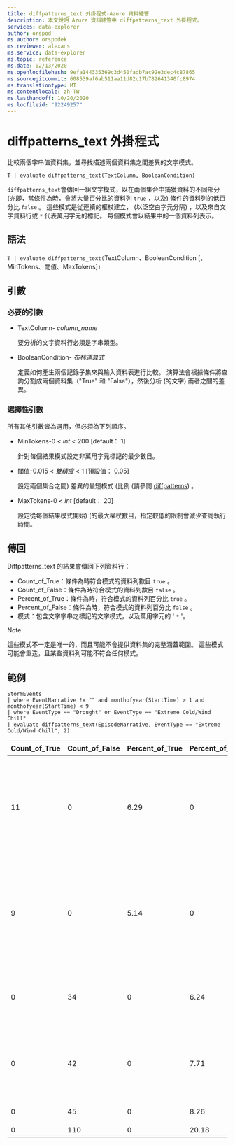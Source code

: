 ```yaml
---
title: diffpatterns_text 外掛程式-Azure 資料總管
description: 本文說明 Azure 資料總管中 diffpatterns_text 外掛程式。
services: data-explorer
author: orspod
ms.author: orspodek
ms.reviewer: alexans
ms.service: data-explorer
ms.topic: reference
ms.date: 02/13/2020
ms.openlocfilehash: 9efa144335369c3d450fadb7ac92e3dec4c87865
ms.sourcegitcommit: 608539af6ab511aa11d82c17b782641340fc8974
ms.translationtype: MT
ms.contentlocale: zh-TW
ms.lasthandoff: 10/20/2020
ms.locfileid: "92249257"
---
```

# <a name="diffpatterns_text-plugin"></a>diffpatterns_text 外掛程式

比較兩個字串值資料集，並尋找描述兩個資料集之間差異的文字模式。

```kusto
T | evaluate diffpatterns_text(TextColumn, BooleanCondition)
```

`diffpatterns_text`會傳回一組文字模式，以在兩個集合中捕獲資料的不同部分 (亦即，當條件為時，會將大量百分比的資料列 `true` ，以及) 條件的資料列的低百分比 `false` 。 這些模式是從連續的權杖建立， (以泛空白字元分隔) ，以及來自文字資料行或 `*` 代表萬用字元的標記。 每個模式會以結果中的一個資料列表示。

## <a name="syntax"></a>語法

`T | evaluate diffpatterns_text(`TextColumn、BooleanCondition [、MinTokens、閾值、MaxTokens]`)` 

## <a name="arguments"></a>引數

### <a name="required-arguments"></a>必要的引數

* TextColumn- *column_name*

    要分析的文字資料行必須是字串類型。
    
* BooleanCondition- *布林運算式*

    定義如何產生兩個記錄子集來與輸入資料表進行比較。 演算法會根據條件將查詢分割成兩個資料集（"True" 和 "False"），然後分析 (的文字) 兩者之間的差異。 

### <a name="optional-arguments"></a>選擇性引數

所有其他引數皆為選用，但必須為下列順序。 

* MinTokens-0 < *int* < 200 [default： 1]

    針對每個結果模式設定非萬用字元標記的最少數目。

* 閾值-0.015 < *雙精度* < 1 [預設值： 0.05]

    設定兩個集合之間) 差異的最短模式 (比例 (請參閱 [diffpatterns](diffpatternsplugin.md)) 。

* MaxTokens-0 < *int* [default： 20]

    設定從每個結果模式開始)  (的最大權杖數目，指定較低的限制會減少查詢執行時間。

## <a name="returns"></a>傳回

Diffpatterns_text 的結果會傳回下列資料行：

* Count_of_True：條件為時符合模式的資料列數目 `true` 。
* Count_of_False：條件為時符合模式的資料列數目 `false` 。
* Percent_of_True：條件為時，符合模式的資料列百分比 `true` 。
* Percent_of_False：條件為時，符合模式的資料列百分比 `false` 。
* 模式：包含文字字串之標記的文字模式，以及萬用字元的 ' `*` '。 

> [!NOTE]
> 這些模式不一定是唯一的，而且可能不會提供資料集的完整涵蓋範圍。 這些模式可能會重迭，且某些資料列可能不符合任何模式。

## <a name="example"></a>範例

<!-- csl: https://help.kusto.windows.net:443/Samples -->
```kusto
StormEvents     
| where EventNarrative != "" and monthofyear(StartTime) > 1 and monthofyear(StartTime) < 9
| where EventType == "Drought" or EventType == "Extreme Cold/Wind Chill"
| evaluate diffpatterns_text(EpisodeNarrative, EventType == "Extreme Cold/Wind Chill", 2)
```

|Count_of_True|Count_of_False|Percent_of_True|Percent_of_False|模式|
|---|---|---|---|---|
|11|0|6.29|0|接近尾聲右移了 * 喚醒 * 表面透過數目帶來了繁重的 lake 效果 snowfall downwind * Lake 自|
|9|0|5.14|0|加拿大高壓力已結算 * * 區域 * 自2006年2月起產生最冷溫度。 持續時間 * 凍結溫度|
|0|34|0|6.24|* * * * * * * * * * * * * * * * * * 西部田納西州，|
|0|42|0|7.71|* * * * * * 在各西方的科羅拉多上導致 * * * * * * * *。 *|
|0|45|0|8.26|* * 低於一般 *|
|0|110|0|20.18|一般 *|
